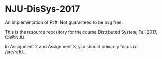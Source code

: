 # NJU-DisSys-2017

An implementation of Raft. Not guaranteed to be bug free.

This is the resource repository for the course Distributed System, Fall 2017, CS@NJU.

In Assignment 2 and Assignment 3, you should primarily focus on /src/raft/...
